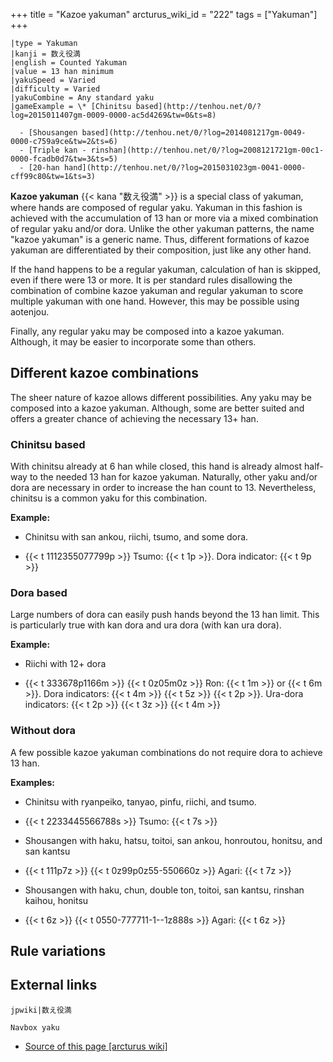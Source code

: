 +++
title = "Kazoe yakuman"
arcturus_wiki_id = "222"
tags = ["Yakuman"]
+++

```yaku
|type = Yakuman
|kanji = 数え役満
|english = Counted Yakuman
|value = 13 han minimum
|yakuSpeed = Varied
|difficulty = Varied
|yakuCombine = Any standard yaku
|gameExample = \* [Chinitsu based](http://tenhou.net/0/?log=2015011407gm-0009-0000-ac5d4269&tw=0&ts=8)

  - [Shousangen based](http://tenhou.net/0/?log=2014081217gm-0049-0000-c759a9ce&tw=2&ts=6)
  - [Triple kan - rinshan](http://tenhou.net/0/?log=2008121721gm-00c1-0000-fcadb0d7&tw=3&ts=5)
  - [20-han hand](http://tenhou.net/0/?log=2015031023gm-0041-0000-cff99c80&tw=1&ts=3)

```

**Kazoe yakuman** {{< kana "数え役満" >}} is a special class of yakuman, where hands are composed of regular yaku. Yakuman in this fashion is achieved with the accumulation of 13 han or more via a mixed combination of regular yaku and/or dora. Unlike the other yakuman patterns, the name "kazoe yakuman" is a generic name. Thus, different formations of kazoe yakuman are differentiated by their composition, just like any other hand.

If the hand happens to be a regular yakuman, calculation of han is skipped, even if there were 13 or more. It is per standard rules disallowing the combination of combine kazoe yakuman and regular yakuman to score multiple yakuman with one hand. However, this may be possible using aotenjou.

Finally, any regular yaku may be composed into a kazoe yakuman. Although, it may be easier to incorporate some than others.

## Different kazoe combinations

The sheer nature of kazoe allows different possibilities. Any yaku may be composed into a kazoe yakuman. Although, some are better suited and offers a greater chance of achieving the necessary 13+ han.

### Chinitsu based

With chinitsu already at 6 han while closed, this hand is already almost half-way to the needed 13 han for kazoe yakuman. Naturally, other yaku and/or dora are necessary in order to increase the han count to 13. Nevertheless, chinitsu is a common yaku for this combination.

**Example:**

  - Chinitsu with san ankou, riichi, tsumo, and some dora.

<!-- end list -->

  -   
    {{< t 1112355077799p >}} Tsumo: {{< t 1p >}}. Dora indicator: {{< t 9p >}}

### Dora based

Large numbers of dora can easily push hands beyond the 13 han limit. This is particularly true with kan dora and ura dora (with kan ura dora).

**Example:**

  - Riichi with 12+ dora

<!-- end list -->

  -   
    {{< t 333678p1166m >}} {{< t 0z05m0z >}} Ron: {{< t 1m >}} or {{< t 6m >}}. Dora indicators: {{< t 4m >}} {{< t 5z >}} {{< t 2p >}}. Ura-dora indicators: {{< t 2p >}} {{< t 3z >}} {{< t 4m >}}

### Without dora

A few possible kazoe yakuman combinations do not require dora to achieve 13 han.

**Examples:**

  - Chinitsu with ryanpeiko, tanyao, pinfu, riichi, and tsumo.

<!-- end list -->

  -   
    {{< t 2233445566788s >}} Tsumo: {{< t 7s >}}

<!-- end list -->

  - Shousangen with haku, hatsu, toitoi, san ankou, honroutou, honitsu, and san kantsu

<!-- end list -->

  -   
    {{< t 111p7z >}} {{< t 0z99p0z55-550660z >}} Agari: {{< t 7z >}}

<!-- end list -->

  - Shousangen with haku, chun, double ton, toitoi, san kantsu, rinshan kaihou, honitsu

<!-- end list -->

  -   
    {{< t 6z >}} {{< t 0550-777711-1--1z888s >}} Agari: {{< t 6z >}}

## Rule variations

## External links

```jpwiki|数え役満```

```Navbox yaku```
- [Source of this page [arcturus wiki]](http://arcturus.su/wiki/Kazoe_yakuman)